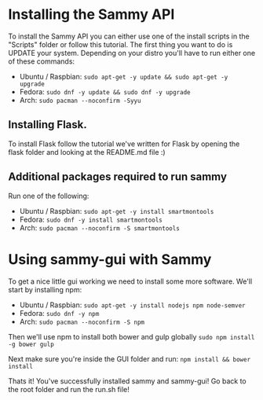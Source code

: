 # Installing the Sammy API

To install the Sammy API you can either use one of the install scripts in the "Scripts" folder or follow this tutorial.
The first thing you want to do is UPDATE your system. Depending on your distro you'll have to run either one of these commands:

- Ubuntu / Raspbian:   `sudo apt-get -y update && sudo apt-get -y upgrade`
- Fedora:   `sudo dnf -y update && sudo dnf -y upgrade`
- Arch:     `sudo pacman --noconfirm -Syyu`

## Installing Flask.
To install Flask follow the tutorial we've written for Flask by opening the flask folder and looking at the README.md file :)

## Additional packages required to run sammy
Run one of the following:
- Ubuntu / Raspbian:   `sudo apt-get -y install smartmontools`
- Fedora:   `sudo dnf -y install smartmontools`
- Arch:     `sudo pacman --noconfirm -S smartmontools`


# Using sammy-gui with Sammy
To get a nice little gui working we need to install some more software.
We'll start by installing npm:

- Ubuntu / Raspbian:   `sudo apt-get -y install nodejs npm node-semver `
- Fedora:   `sudo dnf -y npm`
- Arch:     `sudo pacman --noconfirm -S npm`

Then we'll use npm to install both bower and gulp globally
`sudo npm install -g bower gulp`

Next make sure you're inside the GUI folder and run:
`npm install && bower install`

Thats it! You've successfully installed sammy and sammy-gui!
Go back to the root folder and run the run.sh file!